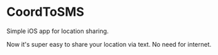 CoordToSMS
==========

Simple iOS app for location sharing.

Now it's super easy to share your location via text. No need for internet. 
